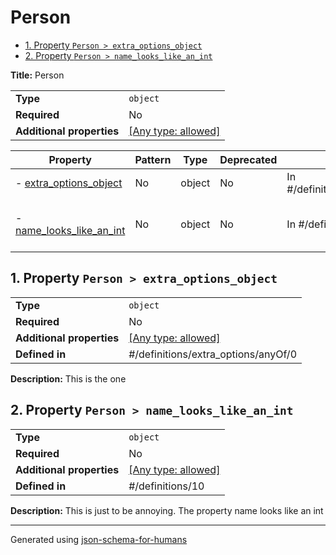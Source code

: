 # Person

- [1. Property `Person > extra_options_object`](#extra_options_object-6a656374)
- [2. Property `Person > name_looks_like_an_int`](#name_looks_like_an_int-5f696e74)

**Title:** Person

|                           |                                                                           |
| ------------------------- | ------------------------------------------------------------------------- |
| **Type**                  | `object`                                                                  |
| **Required**              | No                                                                        |
| **Additional properties** | [[Any type: allowed]](# "Additional Properties of any type are allowed.") |

| Property                                                      | Pattern | Type   | Deprecated | Definition                             | Title/Description                                                |
| ------------------------------------------------------------- | ------- | ------ | ---------- | -------------------------------------- | ---------------------------------------------------------------- |
| - [extra_options_object](#extra_options_object-6a656374 )     | No      | object | No         | In #/definitions/extra_options/anyOf/0 | This is the one                                                  |
| - [name_looks_like_an_int](#name_looks_like_an_int-5f696e74 ) | No      | object | No         | In #/definitions/10                    | This is just to be annoying. The property name looks like an int |

## <a name="extra_options_object-6a656374"></a>1. Property `Person > extra_options_object`

|                           |                                                                           |
| ------------------------- | ------------------------------------------------------------------------- |
| **Type**                  | `object`                                                                  |
| **Required**              | No                                                                        |
| **Additional properties** | [[Any type: allowed]](# "Additional Properties of any type are allowed.") |
| **Defined in**            | #/definitions/extra_options/anyOf/0                                       |

**Description:** This is the one

## <a name="name_looks_like_an_int-5f696e74"></a>2. Property `Person > name_looks_like_an_int`

|                           |                                                                           |
| ------------------------- | ------------------------------------------------------------------------- |
| **Type**                  | `object`                                                                  |
| **Required**              | No                                                                        |
| **Additional properties** | [[Any type: allowed]](# "Additional Properties of any type are allowed.") |
| **Defined in**            | #/definitions/10                                                          |

**Description:** This is just to be annoying. The property name looks like an int

----------------------------------------------------------------------------------------------------------------------------
Generated using [json-schema-for-humans](https://github.com/coveooss/json-schema-for-humans)
